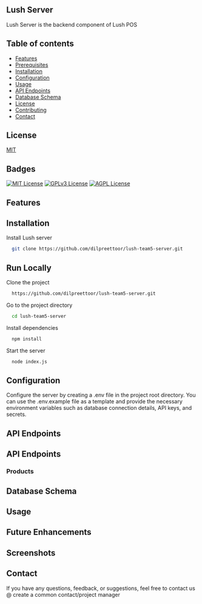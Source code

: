 
## Lush Server


Lush Server is the backend component of Lush POS

## Table of contents

- [Features](#features)
- [Prerequisites](#prerequisites)
- [Installation](#installation)
- [Configuration](#configuration)
- [Usage](#usage)
- [API Endpoints](#api-endpoints)
- [Database Schema](#database-schema)
- [License](#license)
- [Contributing](#contributing)
- [Contact](#contact)

## License

[MIT](https://choosealicense.com/licenses/mit/)




## Badges



[![MIT License](https://img.shields.io/badge/License-MIT-green.svg)](https://choosealicense.com/licenses/mit/)
[![GPLv3 License](https://img.shields.io/badge/License-GPL%20v3-yellow.svg)](https://opensource.org/licenses/)
[![AGPL License](https://img.shields.io/badge/license-AGPL-blue.svg)](http://www.gnu.org/licenses/agpl-3.0)


## Features

## Installation

Install Lush server

```bash
  git clone https://github.com/dilpreettoor/lush-team5-server.git
```
    
## Run Locally

Clone the project

```bash
  https://github.com/dilpreettoor/lush-team5-server.git
```

Go to the project directory

```bash
  cd lush-team5-server
```

Install dependencies

```bash
  npm install
```

Start the server

```bash
  node index.js
```


## Configuration

Configure the server by creating a .env file in the project root directory. You can use the .env.example file as a template and provide the necessary environment variables such as database connection details, API keys, and secrets.
## API Endpoints

## API Endpoints

### Products

## Database Schema

## Usage

## Future Enhancements

## Screenshots

## Contact

If you have any questions, feedback, or suggestions, feel free to contact us @ create a common contact/project manager 
